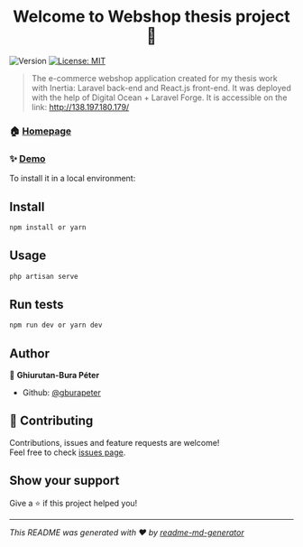 
<h1 align="center">Welcome to Webshop thesis project 👋</h1>
<p>
  <img alt="Version" src="https://img.shields.io/badge/version-v1.0-blue.svg?cacheSeconds=2592000" />
  <a href="#" target="_blank">
    <img alt="License: MIT" src="https://img.shields.io/badge/License-MIT-yellow.svg" />
  </a>
</p>

> The e-commerce webshop application created for my thesis work with Inertia: Laravel back-end and React.js front-end. It was deployed with the help of Digital Ocean + Laravel Forge. It is accessible on the link: http://138.197.180.179/

### 🏠 [Homepage](http://138.197.180.179/)

### ✨ [Demo](http://138.197.180.179/)

To install it in a local environment:
## Install

```sh
npm install or yarn
```

## Usage

```sh
php artisan serve
```

## Run tests

```sh
npm run dev or yarn dev
```

## Author

👤 **Ghiurutan-Bura Péter**

* Github: [@gburapeter](https://github.com/gburapeter)

## 🤝 Contributing

Contributions, issues and feature requests are welcome!<br />Feel free to check [issues page](https://github.com/gburapeter/WebshopThesisGBP/issues). 

## Show your support

Give a ⭐️ if this project helped you!

***
_This README was generated with ❤️ by [readme-md-generator](https://github.com/kefranabg/readme-md-generator)_
